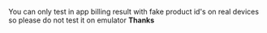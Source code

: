 You can only test  in app billing result with fake product id's on real devices 
so please do not test it on emulator 
**Thanks** 
